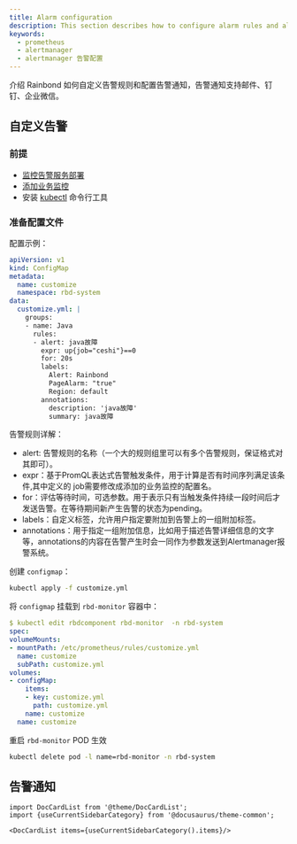 ```yaml
---
title: Alarm configuration
description: This section describes how to configure alarm rules and alarm notification for Rainbond
keywords:
  - prometheus
  - alertmanager
  - alertmanager 告警配置
---
```


介绍 Rainbond 如何自定义告警规则和配置告警通知，告警通知支持邮件、钉钉、企业微信。

## 自定义告警

### 前提

- [监控告警服务部署](/docs/ops-guide/monitor/monitor-alert-deploy)
- [添加业务监控](/blog/JmxExporter)
- 安装 [kubectl](/docs/ops-guide/tools/#kubectl-cli) 命令行工具

### 准备配置文件

配置示例：

```yaml title="vim customize.yml"
apiVersion: v1
kind: ConfigMap
metadata:
  name: customize
  namespace: rbd-system
data:
  customize.yml: |
    groups:
    - name: Java
      rules:
      - alert: java故障
        expr: up{job="ceshi"}==0
        for: 20s
        labels:
          Alert: Rainbond
          PageAlarm: "true"
          Region: default
        annotations:
          description: 'java故障'
          summary: java故障
```

告警规则详解：

- alert: 告警规则的名称（一个大的规则组里可以有多个告警规则，保证格式对其即可）。
- expr：基于PromQL表达式告警触发条件，用于计算是否有时间序列满足该条件,其中定义的 job需要修改成添加的业务监控的配置名。
- for：评估等待时间，可选参数。用于表示只有当触发条件持续一段时间后才发送告警。在等待期间新产生告警的状态为pending。
- labels：自定义标签，允许用户指定要附加到告警上的一组附加标签。
- annotations：用于指定一组附加信息，比如用于描述告警详细信息的文字等，annotations的内容在告警产生时会一同作为参数发送到Alertmanager报警系统。

创建 `configmap`：

```bash
kubectl apply -f customize.yml
```

将 `configmap` 挂载到 `rbd-monitor` 容器中：

```yaml
$ kubectl edit rbdcomponent rbd-monitor  -n rbd-system
spec:
volumeMounts:
- mountPath: /etc/prometheus/rules/customize.yml
  name: customize
  subPath: customize.yml
volumes:
- configMap:
    items:
    - key: customize.yml
      path: customize.yml
    name: customize
  name: customize
```

重启 `rbd-monitor` POD 生效

```bash
kubectl delete pod -l name=rbd-monitor -n rbd-system
```

## 告警通知

```mdx-code-block
import DocCardList from '@theme/DocCardList';
import {useCurrentSidebarCategory} from '@docusaurus/theme-common';

<DocCardList items={useCurrentSidebarCategory().items}/>
```
